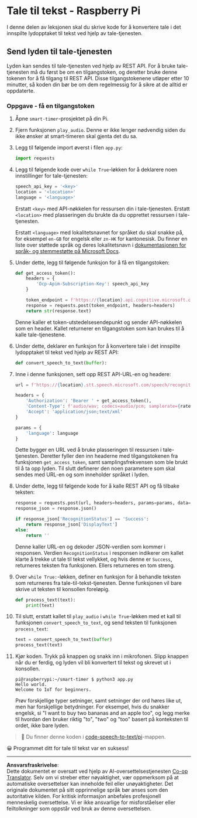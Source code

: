 <!--
CO_OP_TRANSLATOR_METADATA:
{
  "original_hash": "af249a24d4fe4f4de4806adbc3bc9d86",
  "translation_date": "2025-08-27T21:08:14+00:00",
  "source_file": "6-consumer/lessons/1-speech-recognition/pi-speech-to-text.md",
  "language_code": "no"
}
-->
# Tale til tekst - Raspberry Pi

I denne delen av leksjonen skal du skrive kode for å konvertere tale i det innspilte lydopptaket til tekst ved hjelp av tale-tjenesten.

## Send lyden til tale-tjenesten

Lyden kan sendes til tale-tjenesten ved hjelp av REST API. For å bruke tale-tjenesten må du først be om en tilgangstoken, og deretter bruke denne tokenen for å få tilgang til REST API. Disse tilgangstokenene utløper etter 10 minutter, så koden din bør be om dem regelmessig for å sikre at de alltid er oppdaterte.

### Oppgave - få en tilgangstoken

1. Åpne `smart-timer`-prosjektet på din Pi.

1. Fjern funksjonen `play_audio`. Denne er ikke lenger nødvendig siden du ikke ønsker at smart-timeren skal gjenta det du sa.

1. Legg til følgende import øverst i filen `app.py`:

    ```python
    import requests
    ```

1. Legg til følgende kode over `while True`-løkken for å deklarere noen innstillinger for tale-tjenesten:

    ```python
    speech_api_key = '<key>'
    location = '<location>'
    language = '<language>'
    ```

    Erstatt `<key>` med API-nøkkelen for ressursen din i tale-tjenesten. Erstatt `<location>` med plasseringen du brukte da du opprettet ressursen i tale-tjenesten.

    Erstatt `<language>` med lokalitetsnavnet for språket du skal snakke på, for eksempel `en-GB` for engelsk eller `zn-HK` for kantonesisk. Du finner en liste over støttede språk og deres lokalitetsnavn i [dokumentasjonen for språk- og stemmestøtte på Microsoft Docs](https://docs.microsoft.com/azure/cognitive-services/speech-service/language-support?WT.mc_id=academic-17441-jabenn#speech-to-text).

1. Under dette, legg til følgende funksjon for å få en tilgangstoken:

    ```python
    def get_access_token():
        headers = {
            'Ocp-Apim-Subscription-Key': speech_api_key
        }
    
        token_endpoint = f'https://{location}.api.cognitive.microsoft.com/sts/v1.0/issuetoken'
        response = requests.post(token_endpoint, headers=headers)
        return str(response.text)
    ```

    Denne kaller et token-utstedelsesendepunkt og sender API-nøkkelen som en header. Kallet returnerer en tilgangstoken som kan brukes til å kalle tale-tjenestene.

1. Under dette, deklarer en funksjon for å konvertere tale i det innspilte lydopptaket til tekst ved hjelp av REST API:

    ```python
    def convert_speech_to_text(buffer):
    ```

1. Inne i denne funksjonen, sett opp REST API-URL-en og headere:

    ```python
    url = f'https://{location}.stt.speech.microsoft.com/speech/recognition/conversation/cognitiveservices/v1'

    headers = {
        'Authorization': 'Bearer ' + get_access_token(),
        'Content-Type': f'audio/wav; codecs=audio/pcm; samplerate={rate}',
        'Accept': 'application/json;text/xml'
    }

    params = {
        'language': language
    }
    ```

    Dette bygger en URL ved å bruke plasseringen til ressursen i tale-tjenesten. Deretter fyller den inn headerne med tilgangstokenen fra funksjonen `get_access_token`, samt samplingsfrekvensen som ble brukt til å ta opp lyden. Til slutt definerer den noen parametere som skal sendes med URL-en og som inneholder språket i lyden.

1. Under dette, legg til følgende kode for å kalle REST API og få tilbake teksten:

    ```python
    response = requests.post(url, headers=headers, params=params, data=buffer)
    response_json = response.json()

    if response_json['RecognitionStatus'] == 'Success':
        return response_json['DisplayText']
    else:
        return ''
    ```

    Denne kaller URL-en og dekoder JSON-verdien som kommer i responsen. Verdien `RecognitionStatus` i responsen indikerer om kallet klarte å trekke ut tale til tekst vellykket, og hvis denne er `Success`, returneres teksten fra funksjonen. Ellers returneres en tom streng.

1. Over `while True:`-løkken, definer en funksjon for å behandle teksten som returneres fra tale-til-tekst-tjenesten. Denne funksjonen vil bare skrive ut teksten til konsollen foreløpig.

    ```python
    def process_text(text):
        print(text)
    ```

1. Til slutt, erstatt kallet til `play_audio` i `while True`-løkken med et kall til funksjonen `convert_speech_to_text`, og send teksten til funksjonen `process_text`:

    ```python
    text = convert_speech_to_text(buffer)
    process_text(text)
    ```

1. Kjør koden. Trykk på knappen og snakk inn i mikrofonen. Slipp knappen når du er ferdig, og lyden vil bli konvertert til tekst og skrevet ut i konsollen.

    ```output
    pi@raspberrypi:~/smart-timer $ python3 app.py 
    Hello world.
    Welcome to IoT for beginners.
    ```

    Prøv forskjellige typer setninger, samt setninger der ord høres like ut, men har forskjellige betydninger. For eksempel, hvis du snakker engelsk, si "I want to buy two bananas and an apple too", og legg merke til hvordan den bruker riktig "to", "two" og "too" basert på konteksten til ordet, ikke bare lyden.

> 💁 Du finner denne koden i [code-speech-to-text/pi](../../../../../6-consumer/lessons/1-speech-recognition/code-speech-to-text/pi)-mappen.

😀 Programmet ditt for tale til tekst var en suksess!

---

**Ansvarsfraskrivelse**:  
Dette dokumentet er oversatt ved hjelp av AI-oversettelsestjenesten [Co-op Translator](https://github.com/Azure/co-op-translator). Selv om vi streber etter nøyaktighet, vær oppmerksom på at automatiske oversettelser kan inneholde feil eller unøyaktigheter. Det originale dokumentet på sitt opprinnelige språk bør anses som den autoritative kilden. For kritisk informasjon anbefales profesjonell menneskelig oversettelse. Vi er ikke ansvarlige for misforståelser eller feiltolkninger som oppstår ved bruk av denne oversettelsen.